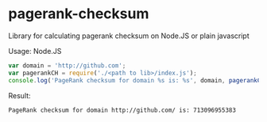 pagerank-checksum
=================

Library for calculating pagerank checksum on Node.JS or plain javascript

Usage:
Node.JS
```javascript
var domain = 'http://github.com';
var pagerankCH = require('./<path to lib>/index.js');
console.log('PageRank checksum for domain %s is: %s', domain, pagerankCH(domain));
```
Result:
```
PageRank checksum for domain http://github.com/ is: 713096955383
```
